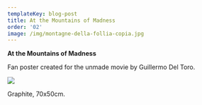 ```yaml
---
templateKey: blog-post
title: At the Mountains of Madness
order: '02'
image: /img/montagne-della-follia-copia.jpg
---
```

**At the Mountains of Madness**

Fan poster created for the unmade movie by Guillermo Del Toro.          



![](/img/at_the_mountains_of_madness.jpg)

Graphite, 70x50cm.

